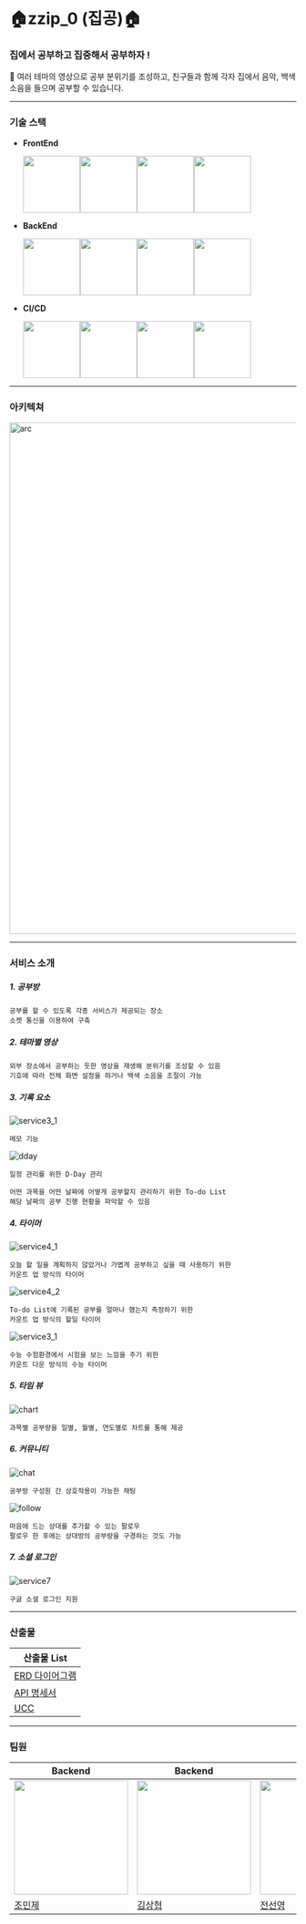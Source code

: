 # 🏠zzip_0 (집공)🏠

### 집에서 공부하고 집중해서 공부하자 !

<aside>
📝 여러 테마의 영상으로 공부 분위기를 조성하고, 친구들과 함께 각자 집에서 음악, 백색소음을 들으며 공부할 수 있습니다.

</aside>

---

### 기술 스택

- **FrontEnd**
    
    <div style="display: flex; align-items: flex-start;"><img src="https://techstack-generator.vercel.app/js-icon.svg" width="100" height="100"><img src="https://techstack-generator.vercel.app/ts-icon.svg" width="100" height="100"><img src="https://techstack-generator.vercel.app/react-icon.svg" width="100" height="100"><img src="https://techstack-generator.vercel.app/prettier-icon.svg" width="100" height="100"></div>
    
- **BackEnd**
    
    <div style="display: flex; align-items: flex-start;"><img src="https://techstack-generator.vercel.app/java-icon.svg" width="100" height="100"><img src="https://img1.daumcdn.net/thumb/R1280x0/?scode=mtistory2&fname=https%3A%2F%2Fblog.kakaocdn.net%2Fdn%2FSn2Dj%2Fbtq0nPrl873%2FACS7qrimAoVuTS8oriAnv0%2Fimg.jpg" width="100" height="100"><img src="https://techstack-generator.vercel.app/restapi-icon.svg" width="100" height="100"><img src="https://mariadb.com/wp-content/uploads/2019/11/mariadb-horizontal-blue.svg" width="100" height="100"></div>
    
- **CI/CD**
    
    <div style="display: flex; align-items: flex-start;"><img src="https://techstack-generator.vercel.app/docker-icon.svg" width="100" height="100"><img src="https://techstack-generator.vercel.app/nginx-icon.svg" width="100" height="100"><img src="https://techstack-generator.vercel.app/aws-icon.svg" width="100" height="100"><img src="https://upload.wikimedia.org/wikipedia/commons/thumb/e/e9/Jenkins_logo.svg/339px-Jenkins_logo.svg.png?20120629215426" width="100" height="100"></div>
    

---

### 아키텍쳐

<img width="898" alt="arc" src="https://user-images.githubusercontent.com/97645988/204092616-7d39a1f8-c718-49a2-b89d-a47c24171be1.png">


---

### 서비스 소개

##### 1. 공부방



```
공부를 할 수 있도록 각종 서비스가 제공되는 장소
소켓 통신을 이용하여 구축
```

##### 2. 테마별 영상




```
외부 장소에서 공부하는 듯한 영상을 재생해 분위기를 조성할 수 있음
기호에 따라 전체 화면 설정을 하거나 백색 소음을 조절이 가능
```

##### 3. 기록 요소

![service3_1](https://user-images.githubusercontent.com/97645988/204092672-8e3a9be7-46e1-4313-b0cf-195b5b442945.png)

```
메모 기능
```

![dday](https://user-images.githubusercontent.com/97645988/204092667-32776c09-cfdd-4bc7-b86a-066830a8f286.gif)


```
일정 관리를 위한 D-Day 관리
```

```
어떤 과목을 어떤 날짜에 어떻게 공부할지 관리하기 위한 To-do List
해당 날짜의 공부 진행 현황을 파악할 수 있음
```

##### 4. 타이머

![service4_1](https://user-images.githubusercontent.com/97645988/204092697-f35120ec-e44d-4a8f-8c6c-df49e5ccfb43.gif)


```
오늘 할 일을 계획하지 않았거나 가볍게 공부하고 싶을 때 사용하기 위한
카운트 업 방식의 타이머
```

![service4_2](https://user-images.githubusercontent.com/97645988/204092711-ce5ac504-7d42-4a3c-9a29-89e7f0be236e.gif)


```
To-do List에 기록된 공부를 얼마나 했는지 측정하기 위한
카운트 업 방식의 할일 타이머
```

![service3_1](https://user-images.githubusercontent.com/97645988/204092728-a4d6f85e-630a-44ef-96b0-7d254117b4d0.png)


```
수능 수험환경에서 시험을 보는 느낌을 주기 위한
카운트 다운 방식의 수능 타이머
```

##### 5. 타임 뷰

![chart](https://user-images.githubusercontent.com/97645988/204092734-43a1e2b3-adbb-468e-83cb-c04cc1aa395c.gif)


```
과목별 공부량을 일별, 월별, 연도별로 차트를 통해 제공
```

##### 6. 커뮤니티

![chat](https://user-images.githubusercontent.com/97645988/204092739-c7209d02-5a30-41d5-8402-cf48ec951205.gif)


```
공부방 구성원 간 상호작용이 가능한 채팅
```

![follow](https://user-images.githubusercontent.com/97645988/204092740-0ca788ec-7d1a-49ea-b07a-fd5c9f39f715.gif)


```
마음에 드는 상대를 추가할 수 있는 팔로우
팔로우 한 후에는 상대방의 공부량을 구경하는 것도 가능
```

##### 7. 소셜 로그인

![service7](./images/service7.png)

```
구글 소셜 로그인 지원
```

---

### 산출물
|산출물 List|
|---|
| [ERD 다이어그램](./images/erd.png) |
| [API 명세서](https://www.notion.so/a57d17b4d2d9440abc3dc749c44cb123?v=e12053c9c3454bb28a9211ff8c967b19) |
| [UCC](./images/talkv_high.mp4) |

---

### 팀원

| Backend | Backend | Backend | Frontend | Frontend |
| --- | --- | --- | --- | --- |
| <img src="https://github.com/minje0204.png" width="200"> | <img src="https://github.com/rotter9027.png" width="200"> | <img src="https://github.com/sally2596.png" width="200">| <img src="https://github.com/2riing.png" width="200"> | <img src="https://github.com/zzz0105.png" width="200">|
| [조민제](https://github.com/minje0204)| [김상협](https://github.com/rotter9027) | [전선영](https://github.com/sally2596) | [염수홍](https://github.com/2riing) | [정지은](https://github.com/zzz0105) |
